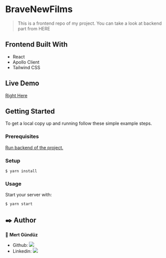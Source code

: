 # BraveNewFilms

> This is a frontend repo of my project. You can take a look at backend part from HERE

## Frontend Built With

- React
- Apollo Client
- Tailwind CSS

## Live Demo

[Right Here]()

## Getting Started

To get a local copy up and running follow these simple example steps.

### Prerequisites

[Run backend of the project.]()

### Setup

```
$ yarn install
```

### Usage

Start your server with:

```
$ yarn start
```


## ✒️  Author <a name = "author"></a>

👤 **Mert Gündüz**

- Github: [![](https://img.shields.io/badge/GitHub-100000?style=for-the-badge&logo=github&logoColor=white)](https://github.com/mgunduz1)
- Linkedin: [![](https://img.shields.io/badge/LinkedIn-0077B5?style=for-the-badge&logo=linkedin&logoColor=white)](https://www.linkedin.com/in/mertgunduz1/)

